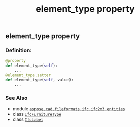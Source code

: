 ﻿---
title: element_type property
second_title: Aspose.CAD for Python via .NET API References
description: 
type: docs
weight: 70
url: /python-net/aspose.cad.fileformats.ifc.ifc2x3.entities/ifcfurnituretype/element_type/
is_root: false
---

## element_type property

### Definition:
```python
@property
def element_type(self):
    ...
@element_type.setter
def element_type(self, value):
    ...
```

### See Also
* module [`aspose.cad.fileformats.ifc.ifc2x3.entities`](../../)
* class [`IfcFurnitureType`](/cad/python-net/aspose.cad.fileformats.ifc.ifc2x3.entities/ifcfurnituretype)
* class [`IfcLabel`](/cad/python-net/aspose.cad.fileformats.ifc.ifc2x3.types/ifclabel)
